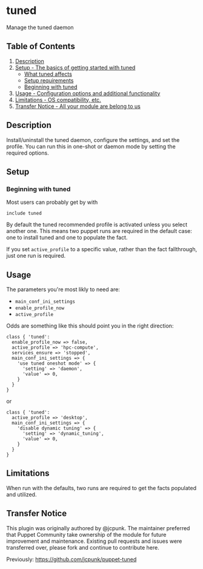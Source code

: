 # tuned

Manage the tuned daemon

## Table of Contents

1. [Description](#description)
1. [Setup - The basics of getting started with tuned](#setup)
    * [What tuned affects](#what-tuned-affects)
    * [Setup requirements](#setup-requirements)
    * [Beginning with tuned](#beginning-with-tuned)
1. [Usage - Configuration options and additional functionality](#usage)
1. [Limitations - OS compatibility, etc.](#limitations)
1. [Transfer Notice - All your module are belong to us](#transfer-notice)

## Description

Install/uninstall the tuned daemon, configure the settings, and set the profile.
You can run this in one-shot or daemon mode by setting the required options.

## Setup

### Beginning with tuned

Most users can probably get by with

```puppet
include tuned
```

By default the tuned recommended profile is activated unless you select another one.
This means two puppet runs are required in the default case: one to install tuned and one to populate the fact.

If you set `active_profile` to a specific value, rather than the fact fallthrough, just one run is required.

## Usage

The parameters you're most likly to need are:

* `main_conf_ini_settings`
* `enable_profile_now`
* `active_profile`

Odds are something like this should point you in the right direction:

```puppet
class { 'tuned':
  enable_profile_now => false,
  active_profile => 'hpc-compute',
  services_ensure => 'stopped',
  main_conf_ini_settings => {
    'use tuned oneshot mode' => {
      'setting' => 'daemon',
      'value' => 0,
    }
  }
}
```

or

```puppet
class { 'tuned':
  active_profile => 'desktop',
  main_conf_ini_settings => {
    'disable dynamic tuning' => {
      'setting' => 'dynamic_tuning',
      'value' => 0,
    }
  }
}
```

## Limitations

When run with the defaults, two runs are required to get the facts populated and utilized.

## Transfer Notice

This plugin was originally authored by @jcpunk. The maintainer preferred that Puppet Community take ownership of the module for future improvement and maintenance. Existing pull requests and issues were transferred over, please fork and continue to contribute here.

Previously: https://github.com/jcpunk/puppet-tuned
